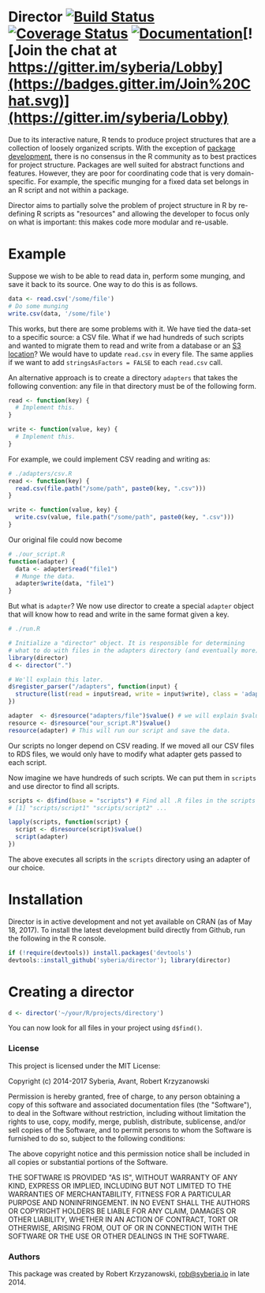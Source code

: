 # Director [![Build Status](https://travis-ci.org/syberia/director.svg?branch=master)](https://travis-ci.org/syberia/director) [![Coverage Status](https://coveralls.io/repos/syberia/director/badge.png)](https://coveralls.io/r/syberia/director) [![Documentation](https://img.shields.io/badge/rocco--docs-%E2%9C%93-blue.svg)](http://syberia.github.io/director/)[![Join the chat at https://gitter.im/syberia/Lobby](https://badges.gitter.im/Join%20Chat.svg)](https://gitter.im/syberia/Lobby)

Due to its interactive nature, R tends to produce project structures
that are a collection of loosely organized scripts. With the exception
of [package development](http://r-pkgs.had.co.nz/r.html), there is no
consensus in the R community as to best practices for project structure.
Packages are well suited for abstract functions and features. However,
they are poor for coordinating code that is very domain-specific.
For example, the specific munging for a fixed data set belongs in an R script
and not within a package. 

Director aims to partially solve the problem of project structure in R
by re-defining R scripts as "resources" and allowing the developer to focus
only on what is important: this makes code more modular and re-usable.

# Example

Suppose we wish to be able to read data in, perform some munging, and
save it back to its source. One way to do this is as follows.

```r
data <- read.csv('/some/file')
# Do some munging
write.csv(data, '/some/file')
```

This works, but there are some problems with it. We have tied
the data-set to a specific source: a CSV file. What if we had hundreds
of such scripts and wanted to migrate them to read and write from a database
or an [S3 location](http://aws.amazon.com/s3)? We would have to update
`read.csv` in every file. The same applies if we want to add `stringsAsFactors = FALSE`
to each `read.csv` call.

An alternative approach is to create a directory `adapters` that takes the
following convention: any file in that directory must be of the following form.

```r
read <- function(key) {
  # Implement this.
}

write <- function(value, key) {
  # Implement this.
}
```

For example, we could implement CSV reading and writing as:

```r
# ./adapters/csv.R
read <- function(key) {
  read.csv(file.path("/some/path", paste0(key, ".csv")))
}

write <- function(value, key) {
  write.csv(value, file.path("/some/path", paste0(key, ".csv")))
}
```

Our original file could now become

```r
# ./our_script.R
function(adapter) {
  data <- adapter$read("file1")
  # Munge the data.
  adapter$write(data, "file1")
}
```

But what is `adapter`? We now use director to create a special `adapter`
object that will know how to read and write in the same format given a key. 

```r
# ./run.R

# Initialize a "director" object. It is responsible for determining
# what to do with files in the adapters directory (and eventually more).
library(director)
d <- director(".")

# We'll explain this later.
d$register_parser("/adapters", function(input) {
  structure(list(read = input$read, write = input$write), class = 'adapter')
})

adapter  <- d$resource("adapters/file")$value() # we will explain $value() later
resource <- d$resource("our_script.R")$value()
resource(adapter) # This will run our script and save the data.
```

Our scripts no longer depend on CSV reading. If we moved all our CSV
files to RDS files, we would only have to modify what adapter
gets passed to each script.

Now imagine we have hundreds of such scripts. We can put them in
`scripts` and use director to find all scripts.

```r
scripts <- d$find(base = "scripts") # Find all .R files in the scripts directory
# [1] "scripts/script1" "scripts/script2" ...

lapply(scripts, function(script) {
  script <- d$resource(script)$value()
  script(adapter)
})
```

The above executes all scripts in the `scripts` directory using an adapter of 
our choice. 


# Installation

Director is in active development and not yet available on CRAN (as of May 18, 2017).
To install the latest development build directly from Github,
run the following in the R console.

```r
if (!require(devtools)) install.packages('devtools')
devtools::install_github('syberia/director'); library(director)
```

# Creating a director

```r
d <- director('~/your/R/projects/directory')
```

You can now look for all files in your project using `d$find()`.

### License

This project is licensed under the MIT License:

Copyright (c) 2014-2017 Syberia, Avant, Robert Krzyzanowski

Permission is hereby granted, free of charge, to any person obtaining
a copy of this software and associated documentation files (the
"Software"), to deal in the Software without restriction, including
without limitation the rights to use, copy, modify, merge, publish,
distribute, sublicense, and/or sell copies of the Software, and to
permit persons to whom the Software is furnished to do so, subject to
the following conditions:

The above copyright notice and this permission notice shall be included
in all copies or substantial portions of the Software.

THE SOFTWARE IS PROVIDED "AS IS", WITHOUT WARRANTY OF ANY KIND,
EXPRESS OR IMPLIED, INCLUDING BUT NOT LIMITED TO THE WARRANTIES OF
MERCHANTABILITY, FITNESS FOR A PARTICULAR PURPOSE AND NONINFRINGEMENT.
IN NO EVENT SHALL THE AUTHORS OR COPYRIGHT HOLDERS BE LIABLE FOR ANY
CLAIM, DAMAGES OR OTHER LIABILITY, WHETHER IN AN ACTION OF CONTRACT,
TORT OR OTHERWISE, ARISING FROM, OUT OF OR IN CONNECTION WITH THE
SOFTWARE OR THE USE OR OTHER DEALINGS IN THE SOFTWARE.

### Authors

This package was created by Robert Krzyzanowski, rob@syberia.io in late 2014.


